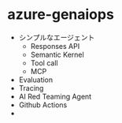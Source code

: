 # azure-genaiops

- シンプルなエージェント
  - Responses API
  - Semantic Kernel
  - Tool call
  - MCP
- Evaluation
- Tracing
- AI Red Teaming Agent
- Github Actions
- 